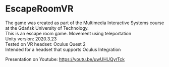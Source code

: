 # EscapeRoomVR
The game was created as part of the Multimedia Interactive Systems course at the Gdańsk University of Technology. <br/>
This is an escape room game. Movement using teleportation <br/>
Unity version: 2020.3.23 <br/>
Tested on VR headset: Oculus Quest 2 <br/>
Intended for a headset that supports Oculus Integration

Presentation on Youtube: https://youtu.be/uwUHUQyrTck
